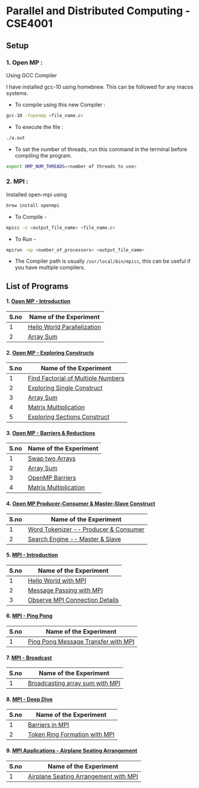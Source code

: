 # Parallel and Distributed Computing - CSE4001


## Setup


### 1. Open MP :

Using GCC Compiler

I have installed gcc-10 using homebrew. This can be followed for any macos systems.

* To compile using this new Compiler :

```bash
gcc-10 -fopenmp <file_name.c>
```

* To execute the file :

```bash
./a.out
```

* To set the number of threads, run this command in the terminal before compiling the program.

```bash
export OMP_NUM_THREADS=<number of threads to use> 
```


### 2. MPI :

Installed open-mpi using

```bash
brew install openmpi
```

* To Compile -

```bash
mpicc -o <output_file_name> <file_name.c>
```

* To Run -

```bash
mpirun -np <number_of_processors> <output_file_name>
```

* The Compiler path is usually `/usr/local/bin/mpicc`, this can be useful if you have multiple compilers.




## List of Programs

#### 1. [Open MP - Introduction](./OpenMP_Introduction_Lab_1)

| S.no | Name of the Experiment |
| ---- | --------------------- |
| 1 | [Hello World Parallelization](./OpenMP_Introduction_Lab_1/hello_world.c) |
| 2 | [Array Sum](./OpenMP_Introduction_Lab_1/array_sum.c) |


#### 2. [Open MP - Exploring Constructs](./OpenMP_Constructs_Lab_2)

| S.no | Name of the Experiment |
| ---- | --------------------- |
| 1 | [Find Factorial of Multiple Numbers](./OpenMP_Constructs_Lab_2/factorial.c) |
| 2 | [Exploring Single Construct](./OpenMP_Constructs_Lab_2/single_construct.c) |
| 3 | [Array Sum](./OpenMP_Constructs_Lab_2/array_sum.c) |
| 4 | [Matrix Multiplication](./OpenMP_Constructs_Lab_2/matrix_multiply.c) |
| 5 | [Exploring Sections Construct](./OpenMP_Constructs_Lab_2/sections_construct.c) |


#### 3. [Open MP - Barriers & Reductions](./OpenMP_Barriers_Reductions_Lab_3)

| S.no | Name of the Experiment |
| ---- | --------------------- |
| 1 | [Swap two Arrays](./OpenMP_Barriers_Reductions_Lab_3/array_swap.c) |
| 2 | [Array Sum](./OpenMP_Barriers_Reductions_Lab_3/array_sum.c) |
| 3 | [OpenMP Barriers](./OpenMP_Barriers_Reductions_Lab_3/omp_barrier.c) |
| 4 | [Matrix Multiplication](./OpenMP_Barriers_Reductions_Lab_3/matrix_multiply.c) |


#### 4. [Open MP Producer-Consumer & Master-Slave Construct](./OpenMP_Practical_Puzzles_Lab_4)

| S.no | Name of the Experiment |
| ---- | --------------------- |
| 1 | [Word Tokenizer -- Producer & Consumer](./OpenMP_Practical_Puzzles_Lab_4/word_tokenizer.c) |
| 2 | [Search Engine -- Master & Slave](./OpenMP_Practical_Puzzles_Lab_4/search_engine.c) |


#### 5. [MPI - Introduction](./MPI_Introduction_Lab_5)

| S.no | Name of the Experiment |
| ---- | --------------------- |
| 1 | [Hello World with MPI](./MPI_Introduction_Lab_5/hello_world.c) |
| 2 | [Message Passing with MPI](./MPI_Introduction_Lab_5/message_passing.c) |
| 3 | [Observe MPI Connection Details](./MPI_Introduction_Lab_5/mpi_info.c) |


#### 6. [MPI - Ping Pong](./MPI_Ping_Pong_Lab_6)

| S.no | Name of the Experiment |
| ---- | --------------------- |
| 1 | [Ping Pong Message Transfer with MPI](./MPI_Ping_Pong_Lab_6/ping_pong.c) |


#### 7. [MPI - Broadcast](./MPI_Broadcast_Lab_7)

| S.no | Name of the Experiment |
| ---- | --------------------- |
| 1 | [Broadcasting array sum with MPI](./MPI_Broadcast_Lab_7/array_sum.c) |


#### 8. [MPI - Deep Dive](./MPI_Deep_Dive_Lab_8)

| S.no | Name of the Experiment |
| ---- | --------------------- |
| 1 | [Barriers in MPI](./MPI_Deep_Dive_Lab_8/barriers.c) |
| 2 | [Token Ring Formation with MPI](./MPI_Deep_Dive_Lab_8/token_ring.c) |


#### 9. [MPI Applications - Airplane Seating Arrangement](./MPI_Applications_Seat_Arrangemnet_Lab_9)

| S.no | Name of the Experiment |
| ---- | --------------------- |
| 1 | [Airplane Seating Arrangement with MPI](./MPI_Applications_Seat_Arrangemnet_Lab_9/airplane.c) |
